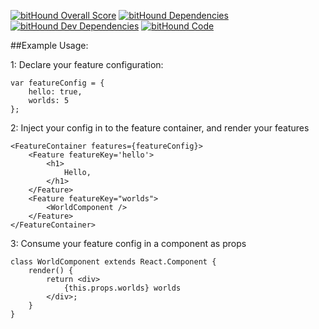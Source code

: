 [![bitHound Overall Score](https://www.bithound.io/github/uatec/react-features/badges/score.svg)](https://www.bithound.io/github/uatec/react-features)
[![bitHound Dependencies](https://www.bithound.io/github/uatec/react-features/badges/dependencies.svg)](https://www.bithound.io/github/uatec/react-features/master/dependencies/npm)
[![bitHound Dev Dependencies](https://www.bithound.io/github/uatec/react-features/badges/devDependencies.svg)](https://www.bithound.io/github/uatec/react-features/master/dependencies/npm)
[![bitHound Code](https://www.bithound.io/github/uatec/react-features/badges/code.svg)](https://www.bithound.io/github/uatec/react-features)


##Example Usage:

1: Declare your feature configuration:

```
var featureConfig = {
    hello: true,
    worlds: 5
};
```
2: Inject your config in to the feature container, and render your features

```
<FeatureContainer features={featureConfig}>
    <Feature featureKey='hello'>
        <h1>
            Hello,
        </h1>
    </Feature>
    <Feature featureKey="worlds">
        <WorldComponent />
    </Feature>
</FeatureContainer>
```

3: Consume your feature config in a component as props

```
class WorldComponent extends React.Component {
    render() {
        return <div>
            {this.props.worlds} worlds
        </div>;
    }
}
```